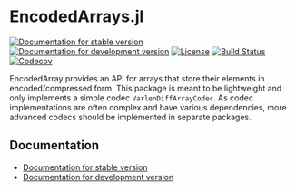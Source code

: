 # EncodedArrays.jl

[![Documentation for stable version](https://img.shields.io/badge/docs-stable-blue.svg)](https://oschulz.github.io/EncodedArrays.jl/stable)
[![Documentation for development version](https://img.shields.io/badge/docs-dev-blue.svg)](https://oschulz.github.io/EncodedArrays.jl/dev)
[![License](http://img.shields.io/badge/license-MIT-brightgreen.svg?style=flat)](LICENSE.md)
[![Build Status](https://github.com/oschulz/EncodedArrays.jl/workflows/CI/badge.svg?branch=master)](https://github.com/oschulz/EncodedArrays.jl/actions?query=workflow%3ACI)
[![Codecov](https://codecov.io/gh/oschulz/EncodedArrays.jl/branch/master/graph/badge.svg)](https://codecov.io/gh/oschulz/EncodedArrays.jl)

EncodedArray provides an API for arrays that store their elements in
encoded/compressed form. This package is meant to be lightweight and only
implements a simple codec `VarlenDiffArrayCodec`. As codec implementations are
often complex and have various dependencies, more advanced codecs should
be implemented in separate packages.


## Documentation

* [Documentation for stable version](https://oschulz.github.io/EncodedArrays.jl/stable)
* [Documentation for development version](https://oschulz.github.io/EncodedArrays.jl/dev)
